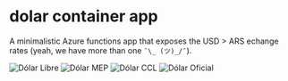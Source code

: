 # dolar container app

A minimalistic Azure functions app that exposes the USD > ARS echange rates (yeah, we have more than one `¯\_ (ツ)_/¯`).

![Dólar Libre](https://img.shields.io/endpoint?color=blue&url=https%3A%2F%2Fdolar.kzu.app%3Fbadge%26blue)
![Dólar MEP](https://img.shields.io/endpoint?color=green&url=https%3A%2F%2Fdolar.kzu.app%3Fbadge%26mep)
![Dólar CCL](https://img.shields.io/endpoint?color=red&url=https%3A%2F%2Fdolar.kzu.app%3Fbadge%26ccl)
![Dólar Oficial](https://img.shields.io/endpoint?color=gold&url=https%3A%2F%2Fdolar.kzu.app%3Fbadge%26oficial)
